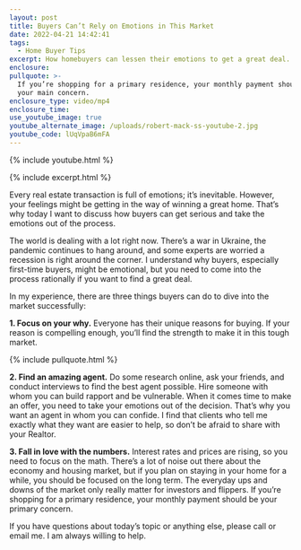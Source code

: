 ```yaml
---
layout: post
title: Buyers Can’t Rely on Emotions in This Market
date: 2022-04-21 14:42:41
tags:
  - Home Buyer Tips
excerpt: How homebuyers can lessen their emotions to get a great deal.
enclosure:
pullquote: >-
  If you’re shopping for a primary residence, your monthly payment should be
  your main concern. 
enclosure_type: video/mp4
enclosure_time:
use_youtube_image: true
youtube_alternate_image: /uploads/robert-mack-ss-youtube-2.jpg
youtube_code: lUqVpaB6mFA
---
```

{% include youtube.html %}

{% include excerpt.html %}

Every real estate transaction is full of emotions; it’s inevitable. However, your feelings might be getting in the way of winning a great home. That’s why today I want to discuss how buyers can get serious and take the emotions out of the process.&nbsp;

The world is dealing with a lot right now. There’s a war in Ukraine, the pandemic continues to hang around, and some experts are worried a recession is right around the corner. I understand why buyers, especially first-time buyers, might be emotional, but you need to come into the process rationally if you want to find a great deal.&nbsp;

In my experience, there are three things buyers can do to dive into the market successfully:

**1\. Focus on your why.** Everyone has their unique reasons for buying. If your reason is compelling enough, you’ll find the strength to make it in this tough market.

{% include pullquote.html %}

**2\. Find an amazing agent.** Do some research online, ask your friends, and conduct interviews to find the best agent possible. Hire someone with whom you can build rapport and be vulnerable. When it comes time to make an offer, you need to take your emotions out of the decision. That’s why you want an agent in whom you can confide. I find that clients who tell me exactly what they want are easier to help, so don’t be afraid to share with your Realtor.&nbsp;

**3\. Fall in love with the numbers.** Interest rates and prices are rising, so you need to focus on the math. There’s a lot of noise out there about the economy and housing market, but if you plan on staying in your home for a while, you should be focused on the long term. The everyday ups and downs of the market only really matter for investors and flippers. If you’re shopping for a primary residence, your monthly payment should be your primary concern.&nbsp;

If you have questions about today’s topic or anything else, please call or email me. I am always willing to help.
